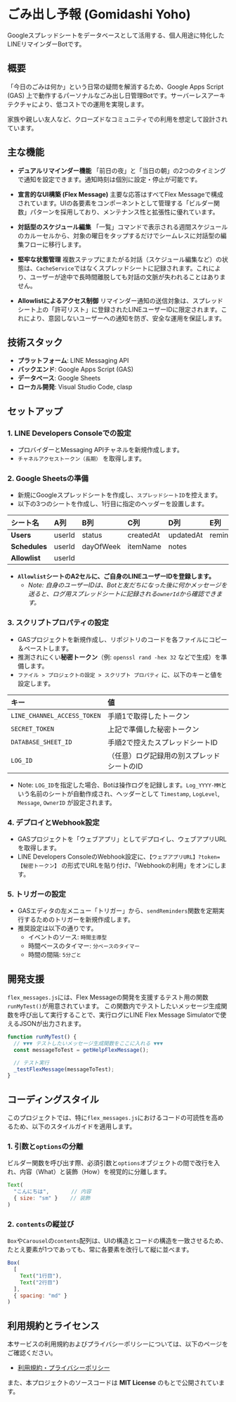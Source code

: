 # ごみ出し予報 (Gomidashi Yoho)

Googleスプレッドシートをデータベースとして活用する、個人用途に特化したLINEリマインダーBotです。

## 概要

「今日のごみは何か」という日常の疑問を解消するため、Google Apps Script (GAS) 上で動作するパーソナルなごみ出し日管理Botです。サーバーレスアーキテクチャにより、低コストでの運用を実現します。

家族や親しい友人など、クローズドなコミュニティでの利用を想定して設計されています。

## 主な機能

* **デュアルリマインダー機能**
    「前日の夜」と「当日の朝」の2つのタイミングで通知を設定できます。通知時刻は個別に設定・停止が可能です。

* **宣言的なUI構築 (Flex Message)**
    主要な応答はすべてFlex Messageで構成されています。UIの各要素をコンポーネントとして管理する「ビルダー関数」パターンを採用しており、メンテナンス性と拡張性に優れています。

* **対話型のスケジュール編集**
    「一覧」コマンドで表示される週間スケジュールのカルーセルから、対象の曜日をタップするだけでシームレスに対話型の編集フローに移行します。

* **堅牢な状態管理**
    複数ステップにまたがる対話（スケジュール編集など）の状態は、`CacheService`ではなくスプレッドシートに記録されます。これにより、ユーザーが途中で長時間離脱しても対話の文脈が失われることはありません。

* **Allowlistによるアクセス制御**
    リマインダー通知の送信対象は、スプレッドシート上の「許可リスト」に登録されたLINEユーザーIDに限定されます。これにより、意図しないユーザーへの通知を防ぎ、安全な運用を保証します。

## 技術スタック

* **プラットフォーム**: LINE Messaging API
* **バックエンド**: Google Apps Script (GAS)
* **データベース**: Google Sheets
* **ローカル開発**: Visual Studio Code, clasp

## セットアップ

### 1. LINE Developers Consoleでの設定

* プロバイダーとMessaging APIチャネルを新規作成します。
* `チャネルアクセストークン（長期）` を取得します。

### 2. Google Sheetsの準備

* 新規にGoogleスプレッドシートを作成し、`スプレッドシートID`を控えます。
* 以下の3つのシートを作成し、1行目に指定のヘッダーを設置します。

| シート名 | A列 | B列 | C列 | D列 | E列 | F列 | G列 |
| :--- | :--- | :--- | :--- | :--- | :--- | :--- | :--- |
| **Users** | userId | status | createdAt | updatedAt | reminderTimeNight | reminderTimeMorning | conversationState |
| **Schedules**| userId | dayOfWeek | itemName | notes | | | |
| **Allowlist**| userId | | | | | | |

* **`Allowlist`シートのA2セルに、ご自身のLINEユーザーIDを登録します。**
  * *Note: 自身のユーザーIDは、Botと友だちになった後に何かメッセージを送ると、ログ用スプレッドシートに記録される`ownerId`から確認できます。*

### 3. スクリプトプロパティの設定

* GASプロジェクトを新規作成し、リポジトリのコードを各ファイルにコピー＆ペーストします。
* 推測されにくい**秘密トークン**（例: `openssl rand -hex 32` などで生成）を準備します。
* `ファイル > プロジェクトの設定 > スクリプト プロパティ` に、以下のキーと値を設定します。

| キー | 値 |
| :--- | :--- |
| `LINE_CHANNEL_ACCESS_TOKEN`| 手順1で取得したトークン |
| `SECRET_TOKEN` | 上記で準備した秘密トークン |
| `DATABASE_SHEET_ID` | 手順2で控えたスプレッドシートID |
| `LOG_ID` | （任意）ログ記録用の別スプレッドシートのID |

* Note: `LOG_ID`を指定した場合、Botは操作ログを記録します。`Log_YYYY-MM`という名前のシートが自動作成され、ヘッダーとして `Timestamp`, `LogLevel`, `Message`, `OwnerID` が設定されます。

### 4. デプロイとWebhook設定

* GASプロジェクトを「ウェブアプリ」としてデプロイし、ウェブアプリURLを取得します。
* LINE Developers ConsoleのWebhook設定に、`【ウェブアプリURL】?token=【秘密トークン】` の形式でURLを貼り付け、「Webhookの利用」をオンにします。

### 5. トリガーの設定

* GASエディタの左メニュー「トリガー」から、`sendReminders`関数を定期実行するためのトリガーを新規作成します。
* 推奨設定は以下の通りです。
  * イベントのソース: `時間主導型`
  * 時間ベースのタイマー: `分ベースのタイマー`
  * 時間の間隔: `5分ごと`

## 開発支援

`flex_messages.js`には、Flex Messageの開発を支援するテスト用の関数`runMyTest()`が用意されています。
この関数内でテストしたいメッセージ生成関数を呼び出して実行することで、実行ログにLINE Flex Message Simulatorで使えるJSONが出力されます。

```javascript
function runMyTest() {
  // ▼▼▼ テストしたいメッセージ生成関数をここに入れる ▼▼▼
  const messageToTest = getHelpFlexMessage();

  // テスト実行
  _testFlexMessage(messageToTest);
}
```

## コーディングスタイル

このプロジェクトでは、特に`flex_messages.js`におけるコードの可読性を高めるため、以下のスタイルガイドを適用します。

### 1. 引数と`options`の分離

ビルダー関数を呼び出す際、必須引数と`options`オブジェクトの間で改行を入れ、内容（What）と装飾（How）を視覚的に分離します。

```javascript
Text(
  "こんにちは",       // 内容
  { size: "sm" }    // 装飾
)
```

### 2. `contents`の縦並び

`Box`や`Carousel`の`contents`配列は、UIの構造とコードの構造を一致させるため、たとえ要素が1つであっても、常に各要素を改行して縦に並べます。

```javascript
Box(
  [
    Text("1行目"),
    Text("2行目")
  ],
  { spacing: "md" }
)
```

## 利用規約とライセンス

本サービスの利用規約およびプライバシーポリシーについては、以下のページをご確認ください。

* [利用規約・プライバシーポリシー](./policy.md)

また、本プロジェクトのソースコードは **MIT License** のもとで公開されています。

